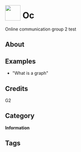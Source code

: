 # <img src="https://raw.githack.com/FortAwesome/Font-Awesome/master/svgs/solid/book.svg" card_color="#40DBB0" width="50" height="50" style="vertical-align:bottom"/> Oc
Online communication group 2 test

## About


## Examples
* "What is a graph"

## Credits
G2

## Category
**Information**

## Tags

